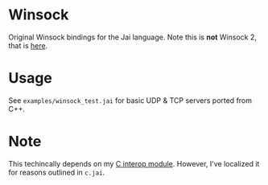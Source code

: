 # Winsock

Original Winsock bindings for the Jai language. Note this is **not** Winsock 2, that is [here](https://github.com/judah-caruso/jai-winsock2).

# Usage

See `examples/winsock_test.jai` for basic UDP & TCP servers ported from C++.

# Note

This techincally depends on my [C interop module](https://github.com/judah-caruso/C).
However, I've localized it for reasons outlined in `c.jai`.
